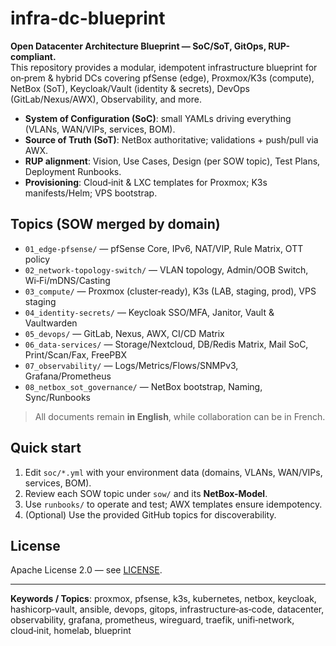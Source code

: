 # infra-dc-blueprint

**Open Datacenter Architecture Blueprint — SoC/SoT, GitOps, RUP-compliant.**  
This repository provides a modular, idempotent infrastructure blueprint for on‑prem & hybrid DCs
covering pfSense (edge), Proxmox/K3s (compute), NetBox (SoT), Keycloak/Vault (identity & secrets),
DevOps (GitLab/Nexus/AWX), Observability, and more.

- **System of Configuration (SoC)**: small YAMLs driving everything (VLANs, WAN/VIPs, services, BOM).
- **Source of Truth (SoT)**: NetBox authoritative; validations + push/pull via AWX.
- **RUP alignment**: Vision, Use Cases, Design (per SOW topic), Test Plans, Deployment Runbooks.
- **Provisioning**: Cloud‑init & LXC templates for Proxmox; K3s manifests/Helm; VPS bootstrap.

## Topics (SOW merged by domain)

- `01_edge-pfsense/` — pfSense Core, IPv6, NAT/VIP, Rule Matrix, OTT policy
- `02_network-topology-switch/` — VLAN topology, Admin/OOB Switch, Wi‑Fi/mDNS/Casting
- `03_compute/` — Proxmox (cluster‑ready), K3s (LAB, staging, prod), VPS staging
- `04_identity-secrets/` — Keycloak SSO/MFA, Janitor, Vault & Vaultwarden
- `05_devops/` — GitLab, Nexus, AWX, CI/CD Matrix
- `06_data-services/` — Storage/Nextcloud, DB/Redis Matrix, Mail SoC, Print/Scan/Fax, FreePBX
- `07_observability/` — Logs/Metrics/Flows/SNMPv3, Grafana/Prometheus
- `08_netbox_sot_governance/` — NetBox bootstrap, Naming, Sync/Runbooks

> All documents remain **in English**, while collaboration can be in French.

## Quick start

1. Edit `soc/*.yml` with your environment data (domains, VLANs, WAN/VIPs, services, BOM).
2. Review each SOW topic under `sow/` and its **NetBox-Model**.
3. Use `runbooks/` to operate and test; AWX templates ensure idempotency.
4. (Optional) Use the provided GitHub topics for discoverability.

## License

Apache License 2.0 — see [LICENSE](LICENSE).

---

**Keywords / Topics**: proxmox, pfsense, k3s, kubernetes, netbox, keycloak, hashicorp‑vault, ansible,
devops, gitops, infrastructure‑as‑code, datacenter, observability, grafana, prometheus, wireguard,
traefik, unifi‑network, cloud‑init, homelab, blueprint
